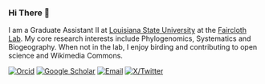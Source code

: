 ### Hi There 👋

I am a Graduate Assistant II at [Louisiana State University](https://www.lsu.edu/) at the [Faircloth Lab](https://www.faircloth-lab.org/). My core research interests include Phylogenomics, Systematics and Biogeography. When not in the lab, I enjoy birding and contributing to open science and Wikimedia Commons. 

[![Orcid](https://img.shields.io/badge/Orcid-gray?style=flat-square&logo=ORCID)](https://orcid.org/0000-0001-6186-9250)
[![Google Scholar](https://img.shields.io/badge/GoogleScholar-gray?style=flat-square&logo=GoogleScholar)](https://scholar.google.com/citations?hl=en&pli=1&user=cPIH1ioAAAAJ)
[![Email](https://img.shields.io/badge/Email-vkl1@lsu.edu-blue?style=flat-square)](mailto:vkl1@lsu.edu)
[![X/Twitter](https://img.shields.io/badge/Twitter-9cf?style=flat-square&logo=Twitter)](https://twitter.com/bird_biochemist)

